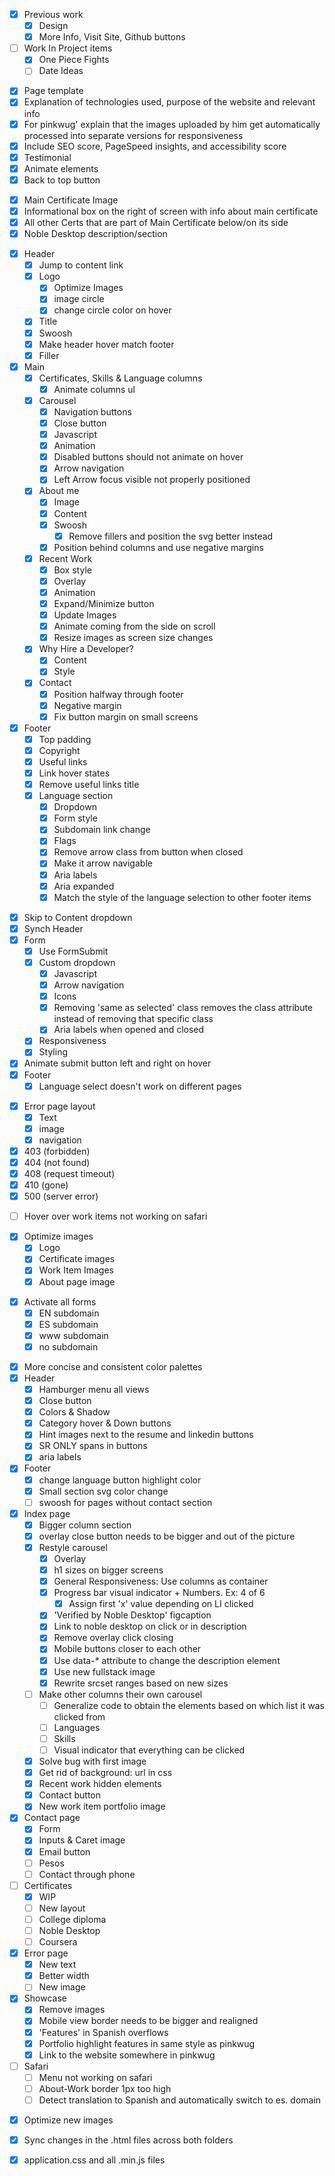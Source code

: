 <!-- Previous work Page -->
- [x] Previous work
  - [x] Design
  - [x] More Info, Visit Site, Github buttons 
- [ ] Work In Project items
  - [x] One Piece Fights
  - [ ] Date Ideas
<!-- Work Items -->
- [x] Page template
- [x] Explanation of technologies used, purpose of the website and relevant info
 - [x] For pinkwug' explain that the images uploaded by him get automatically processed into separate versions for responsiveness
- [x] Include SEO score, PageSpeed insights, and accessibility score
- [x] Testimonial
- [x] Animate elements
- [x] Back to top button
<!-- Certificates Page -->
- [x] Main Certificate Image
- [x] Informational box on the right of screen with info about main certificate
- [x] All other Certs that are part of Main Certificate below/on its side
- [x] Noble Desktop description/section

<!-- Front page -->
- [x] Header
  - [x] Jump to content link
  - [x] Logo
    - [x] Optimize Images
    - [x] image circle
    - [x] change circle color on hover
  - [x] Title
  - [x] Swoosh
  - [x] Make header hover match footer
  - [x] Filler
- [x] Main
  - [x] Certificates, Skills & Language columns
    - [x] Animate columns ul
  - [x] Carousel
    - [x] Navigation buttons
    - [x] Close button
    - [x] Javascript
    - [x] Animation
    - [x] Disabled buttons should not animate on hover
    - [x] Arrow navigation
    - [x] Left Arrow focus visible not properly positioned
  - [x] About me
    - [x] Image
    - [x] Content
    - [x] Swoosh 
      -[x] Remove fillers and position the svg better instead
    - [x] Position behind columns and use negative margins
  - [x] Recent Work
    - [x] Box style
    - [x] Overlay
    - [x] Animation
    - [x] Expand/Minimize button
    - [x] Update Images
    - [x] Animate coming from the side on scroll
    - [x] Resize images as screen size changes
  - [x] Why Hire a Developer?
    - [x] Content
    - [x] Style
  - [x] Contact
    - [x] Position halfway through footer
    - [x] Negative margin
    - [x] Fix button margin on small screens
- [x] Footer
  - [x] Top padding
  - [x] Copyright
  - [x] Useful links
  - [x] Link hover states
  - [x] Remove useful links title
  - [x] Language section
    - [x] Dropdown
    - [x] Form style
    - [x] Subdomain link change
    - [x] Flags
    - [x] Remove arrow class from button when closed
    - [x] Make it arrow navigable
    - [x] Aria labels
    - [x] Aria expanded
    - [x] Match the style of the language selection to other footer items
<!-- Contact Page-->
- [x] Skip to Content dropdown
- [x] Synch Header
- [x] Form
  - [x] Use FormSubmit
  - [x] Custom dropdown
    - [x] Javascript
    - [x] Arrow navigation
    - [x] Icons
    - [x] Removing 'same as selected' class removes the class attribute instead of removing that specific class
    - [x] Aria labels when opened and closed
  - [x] Responsiveness
  - [x] Styling
- [x] Animate submit button left and right on hover
- [x] Footer
  - [x] Language select doesn't work on different pages
<!-- Error page -->
- [x] Error page layout
  - [x] Text
  - [x] image
  - [x] navigation
- [x] 403 (forbidden)
- [x] 404 (not found)
- [x] 408 (request timeout)
- [x] 410 (gone)
- [x] 500 (server error)
<!-- Bugs -->
- [ ] Hover over work items not working on safari
<!-- Deployment -->
- [x] Optimize images
  - [x] Logo
  - [x] Certificate images
  - [x] Work Item Images
  - [x] About page image
<!-- Form submission -->
- [x] Activate all forms
  - [x] EN subdomain
  - [x] ES subdomain
  - [x] www subdomain
  - [x] no subdomain
<!-- Restyling -->
- [x] More concise and consistent color palettes
- [x] Header
  - [x] Hamburger menu all views
  - [x] Close button
  - [x] Colors & Shadow
  - [x] Category hover & Down buttons
  - [x] Hint images next to the resume and linkedin buttons
  - [x] SR ONLY spans in buttons
  - [x] aria labels
- [x] Footer 
  - [x] change language button highlight color
  - [x] Small section svg color change
  - [ ] swoosh for pages without contact section
- [x] Index page
  - [x] Bigger column section
  - [x] overlay close button needs to be bigger and out of the picture
  - [x] Restyle carousel
    - [x] Overlay
    - [x] h1 sizes on bigger screens
    - [x] General Responsiveness: Use columns as container
    - [x] Progress bar visual indicator + Numbers. Ex: 4 of 6
      - [x] Assign first 'x' value depending on LI clicked
    - [x] 'Verified by Noble Desktop' figcaption
    - [x] Link to noble desktop on click or in description
    - [x] Remove overlay click closing
    - [x] Mobile buttons closer to each other
    - [x] Use data-* attribute to change the description element
    - [x] Use new fullstack image
    - [x] Rewrite srcset ranges based on new sizes
  - [ ] Make other columns their own carousel
    - [ ] Generalize code to obtain the elements based on which list it was clicked from
    - [ ] Languages
    - [ ] Skills
    - [ ] Visual indicator that everything can be clicked
  - [x] Solve bug with first image
  - [x] Get rid of background: url in css
  - [x] Recent work hidden elements
  - [x] Contact button
  - [x] New work item portfolio image
- [x] Contact page
  - [x] Form
  - [x] Inputs & Caret image
  - [x] Email button
  - [ ] Pesos
  - [ ] Contact through phone
- [ ] Certificates
  - [x] WIP 
  - [ ] New layout
  - [ ] College diploma
  - [ ] Noble Desktop
  - [ ] Coursera
- [x] Error page
  - [x] New text
  - [x] Better width
  - [ ] New image
- [x] Showcase
  - [x] Remove images
  - [x] Mobile view border needs to be bigger and realigned
  - [x] 'Features' in Spanish overflows
  - [x] Portfolio highlight features in same style as pinkwug
  - [x] Link to the website somewhere in pinkwug
- [ ] Safari
  - [ ] Menu not working on safari
  - [ ] About-Work border 1px too high
  - [ ] Detect translation to Spanish and automatically switch to es. domain
<!-- Deploying new theme -->
- [x] Optimize new images
- [x] Sync changes in the .html files across both folders
- [x] application.css and all .min.js files

